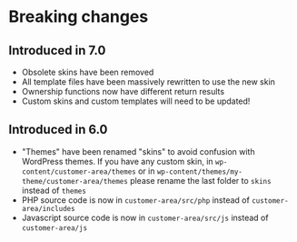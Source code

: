 # Breaking changes  

## Introduced in 7.0

- Obsolete skins have been removed
- All template files have been massively rewritten to use the new skin 
- Ownership functions now have different return results
- Custom skins and custom templates will need to be updated!

## Introduced in 6.0

- "Themes" have been renamed "skins" to avoid confusion with WordPress themes. If you have any custom skin, in 
  `wp-content/customer-area/themes` or in `wp-content/themes/my-theme/customer-area/themes` please rename the last 
  folder to `skins` instead of `themes`
- PHP source code is now in `customer-area/src/php` instead of `customer-area/includes`
- Javascript source code is now in `customer-area/src/js` instead of `customer-area/js`
